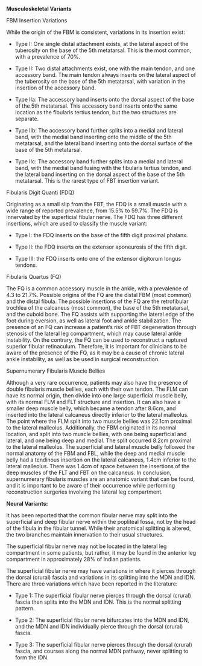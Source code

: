 **Musculoskeletal Variants**

FBM Insertion Variations

While the origin of the FBM is consistent, variations in its insertion exist:

- Type I: One single distal attachment exists, at the lateral aspect of the tuberosity on the base of the 5th metatarsal. This is the most common, with a prevalence of 70%.

- Type II: Two distal attachments exist, one with the main tendon, and one accessory band. The main tendon always inserts on the lateral aspect of the tuberosity on the base of the 5th metatarsal, with variation in the insertion of the accessory band.   

- Type IIa: The accessory band inserts onto the dorsal aspect of the base of the 5th metatarsal. This accessory band inserts onto the same location as the fibularis tertius tendon, but the two structures are separate. 
- Type IIb: The accessory band further splits into a medial and lateral band, with the medial band inserting onto the middle of the 5th metatarsal, and the lateral band inserting onto the dorsal surface of the base of the 5th metatarsal. 
- Type IIc: The accessory band further splits into a medial and lateral band, with the medial band fusing with the fibularis tertius tendon, and the lateral band inserting on the dorsal aspect of the base of the 5th metatarsal. This is the rarest type of FBT insertion variant.

Fibularis Digit Quanti (FDQ)

Originating as a small slip from the FBT, the FDQ is a small muscle with a wide range of reported prevalence, from 15.5% to 59.7%. The FDQ is innervated by the superficial fibular nerve. The FDQ has three different insertions, which are used to classify the muscle variant:

- Type I: the FDQ inserts on the base of the fifth digit proximal phalanx.

- Type II: the FDQ inserts on the extensor aponeurosis of the fifth digit.

- Type III: the FDQ inserts onto one of the extensor digitorum longus tendons.

Fibularis Quartus (FQ)

The FQ is a common accessory muscle in the ankle, with a prevalence of 4.3 to 21.7%. Possible origins of the FQ are the distal FBM (most common) and the distal fibula. The possible insertions of the FQ are the retrofibular trochlea of the calcaneus (most common), the base of the 5th metatarsal, and the cuboid bone. The FQ assists with supporting the lateral edge of the foot during eversion, as well as lateral foot and ankle stabilization. The presence of an FQ can increase a patient’s risk of FBT degeneration through stenosis of the lateral leg compartment, which may cause lateral ankle instability. On the contrary, the FQ can be used to reconstruct a ruptured superior fibular retinaculum. Therefore, it is important for clinicians to be aware of the presence of the FQ, as it may be a cause of chronic lateral ankle instability, as well as be used in surgical reconstruction.

Supernumerary Fibularis Muscle Bellies

Although a very rare occurrence, patients may also have the presence of double fibularis muscle bellies, each with their own tendon. The FLM can have its normal origin, then divide into one large superficial muscle belly, with its normal FLM and FLT structure and insertion. It can also have a smaller deep muscle belly, which became a tendon after 8.6cm, and inserted into the lateral calcaneus directly inferior to the lateral malleolus. The point where the FLM split into two muscle bellies was 22.1cm proximal to the lateral malleolus. Additionally, the FBM originated in its normal location, and split into two muscle bellies, with one being superficial and lateral, and one being deep and medial. The split occurred 8.2cm proximal to the lateral malleolus. The superficial and lateral muscle belly followed the normal anatomy of the FBM and FBL, while the deep and medial muscle belly had a tendinous insertion on the lateral calcaneus, 1.4cm inferior to the lateral malleolus. There was 1.4cm of space between the insertions of the deep muscles of the FLT and FBT on the calcaneus. In conclusion, supernumerary fibularis muscles are an anatomic variant that can be found, and it is important to be aware of their occurrence while performing reconstruction surgeries involving the lateral leg compartment.

**Neural Variants:**

It has been reported that the common fibular nerve may split into the superficial and deep fibular nerve within the popliteal fossa, not by the head of the fibula in the fibular tunnel. While their anatomical splitting is altered, the two branches maintain innervation to their usual structures.

The superficial fibular nerve may not be located in the lateral leg compartment in some patients, but rather, it may be found in the anterior leg compartment in approximately 28% of Indian patients.

The superficial fibular nerve may have variations in where it pierces through the dorsal (crural) fascia and variations in its splitting into the MDN and IDN. There are three variations which have been reported in the literature:

- Type 1: The superficial fibular nerve pierces through the dorsal (crural) fascia then splits into the MDN and IDN. This is the normal splitting pattern.

- Type 2: The superficial fibular nerve bifurcates into the MDN and IDN, and the MDN and IDN individually pierce through the dorsal (crural) fascia.

- Type 3: The superficial fibular nerve pierces through the dorsal (crural) fascia, and courses along the normal MDN pathway, never splitting to form the IDN.